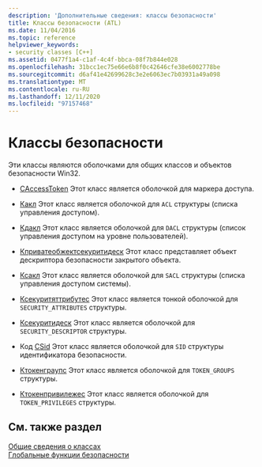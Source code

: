 ```yaml
---
description: 'Дополнительные сведения: классы безопасности'
title: Классы безопасности (ATL)
ms.date: 11/04/2016
ms.topic: reference
helpviewer_keywords:
- security classes [C++]
ms.assetid: 0477f1a4-c1af-4c4f-bbca-08f7b844e028
ms.openlocfilehash: 31bcc1ec75e66e6b8f0c42646cfe38e6002778be
ms.sourcegitcommit: d6af41e42699628c3e2e6063ec7b03931a49a098
ms.translationtype: MT
ms.contentlocale: ru-RU
ms.lasthandoff: 12/11/2020
ms.locfileid: "97157468"
---
```

# <a name="security-classes"></a>Классы безопасности

Эти классы являются оболочками для общих классов и объектов безопасности Win32.

- [CAccessToken](../atl/reference/caccesstoken-class.md) Этот класс является оболочкой для маркера доступа.

- [Какл](../atl/reference/cacl-class.md) Этот класс является оболочкой для `ACL` структуры (списка управления доступом).

- [Кдакл](../atl/reference/cdacl-class.md) Этот класс является оболочкой для `DACL` структуры (список управления доступом на уровне пользователей).

- [Кприватеобжектсекуритидеск](../atl/reference/cprivateobjectsecuritydesc-class.md) Этот класс представляет объект дескриптора безопасности закрытого объекта.

- [Ксакл](../atl/reference/csacl-class.md) Этот класс является оболочкой для `SACL` структуры (списка управления доступом системы).

- [Ксекуритяттрибутес](../atl/reference/csecurityattributes-class.md) Этот класс является тонкой оболочкой для `SECURITY_ATTRIBUTES` структуры.

- [Ксекуритидеск](../atl/reference/csecuritydesc-class.md) Этот класс является оболочкой для `SECURITY_DESCRIPTOR` структуры.

- Код [CSid](../atl/reference/csid-class.md) Этот класс является оболочкой для `SID` структуры идентификатора безопасности.

- [Ктокенграупс](../atl/reference/ctokengroups-class.md) Этот класс является оболочкой для `TOKEN_GROUPS` структуры.

- [Ктокенпривилежес](../atl/reference/ctokenprivileges-class.md) Этот класс является оболочкой для `TOKEN_PRIVILEGES` структуры.

## <a name="see-also"></a>См. также раздел

[Общие сведения о классах](../atl/atl-class-overview.md)<br/>
[Глобальные функции безопасности](../atl/reference/security-global-functions.md)
